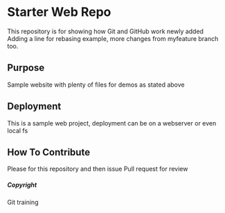 # Starter Web Repo

This repository is for showing how Git and GitHub work newly added
Adding a line for rebasing example, more changes from myfeature branch too.

## Purpose

Sample website with plenty of files for demos as stated above

## Deployment
This is a sample web project, deployment can be on a webserver or even
local fs

## How To Contribute
Please for this repository and then issue Pull request for
review

##### Copyright

Git training
